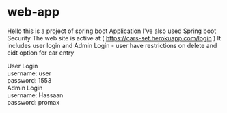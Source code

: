 # web-app
Hello this is a project of spring boot Application I've also used Spring boot Security
The web site is active at ( https://cars-set.herokuapp.com/login )
It includes user login and Admin Login - user have restrictions on delete and eidt option for car entry

User Login  
username: user  
password: 1553  
Admin Login  
username: Hassaan  
password: promax  

